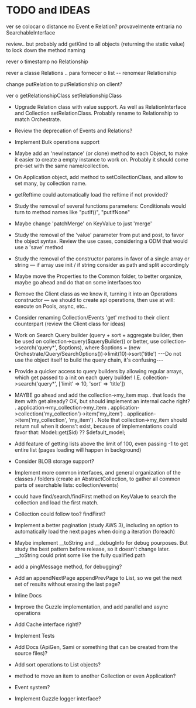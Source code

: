 # TODO and IDEAS   

ver se colocar o distance no Event e Relation? provavelmente entraria no SearchableInterface

review.. but probably add getKind to all objects (returning the static value) to lock down the method naming

rever o timestamp no Relationship

rever a classe Relations .. para fornecer o list -- renomear Relationship

change putRelation to putRelationship on client?

ver o getRelationshipClass setRelationshipClass

- Upgrade Relation class with value support. As well as RelationInterface and Collection setRelationClass. Probably rename to Relationship to match Orchestrate.

- Review the deprecation of Events and Relations?

- Implement Bulk operations support 

- Maybe add an 'newInstance' (or clone) method to each Object, to make it easier to create a empty instance to work on. Probably it should come pre-set with the same name/collection.

- On Application object, add method to setCollectionClass, and allow to set many, by collection name.

- getReftime could automatically load the reftime if not provided?

- Study the removal of several functions parameters: Conditionals would turn to method names like "putIf()", "putIfNone"

- Maybe change 'patchMerge' on KeyValue to just 'merge'

- Study the removal of the 'value' parameter from put and post, to favor the object syntax. Review the use cases, considering a ODM that would use a 'save' method

- Study the removal of the constructor params in favor of a single array or string — if array use init / if string consider as path and split accordingly

- Maybe move the Properties to the Common folder, to better organize, maybe go ahead and do that on some interfaces too

- Remove the Client class as we know it, turning it into an Operations constructor — we should to create api operations, then use at will: execute on Pools, async, etc..
- Consider renaming Collection/Events 'get' method to their client counterpart (review the Client class for ideas)

- Work on Search Query builder (query + sort + aggregate builder, then be used on collection->query($queryBuilder)) or better, use collection->search('query*', $options), where $options = (new Orchestrate/Query/SearchOptions())->limit(10)->sort('title')
---Do not use the object itself to build the query chain, it's confusing---

- Provide a quicker access to query builders by allowing regular arrays, which get passed to a init on each query builder! I.E. collection->search('query*', ['limit' => 10, 'sort' => 'title'])

- MAYBE go ahead and add the collection->my_item map.. that loads the item with get already? OK, but should implement an internal cache right?
. application->my_collection->my_item
. application->collection('my_collection')->item('my_item')
. application->item('my_collection', 'my_item')
. Note that collection->my_item should return null when it doens't exist, because of implementations could favor that: Model::get($id) ?? $default_model;

- Add feature of getting lists above the limit of 100, even passing -1 to get entire list (pages loading will happen in background)

- Consider BLOB storage support?

- Implement more common interfaces, and general organization of the classes / folders (create an AbstractCollection, to gather all common parts of searchable lists: collection/events)

- could have find/search/findFirst method on KeyValue to search the collection and load the first match.

- Collection could follow too? findFirst?

- Implement a better pagination (study AWS 3), including an option to automatically load the next pages when doing a iteration (foreach)

- Maybe implement __toString and __debugInfo for debug pourposes. But study the best pattern before release, so it doesn't change later. __toString could print some like the fully qualified path

- add a pingMessage method, for debugging?

- Add an appendNextPage appendPrevPage to List, so we get the next set of results without erasing the last page?

- Inline Docs

- Improve the Guzzle implementation, and add parallel and async operations

- Add Cache interface right!?

- Implement Tests

- Add Docs (ApiGen, Sami or something that can be created from the source files)?

- Add sort operations to List objects?

- method to move an item to another Collection or even Application?

- Event system?

- Implement Guzzle logger interface?
